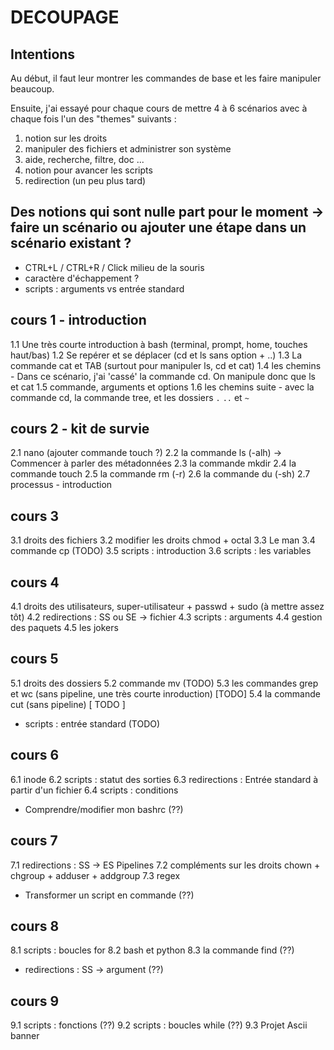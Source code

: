 # DECOUPAGE

## Intentions

Au début, il faut leur montrer les commandes de base et les faire manipuler beaucoup.

Ensuite, j'ai essayé pour chaque cours de mettre 4 à 6 scénarios avec à chaque fois l'un des "themes" suivants :

1. notion sur les droits
2. manipuler des fichiers et administrer son système
3. aide, recherche, filtre, doc  ...
4. notion pour avancer les scripts
5. redirection (un peu plus tard)



## Des notions qui sont nulle part pour le moment -> faire un scénario ou ajouter une étape dans un scénario existant ?
* CTRL+L / CTRL+R / Click milieu de la souris
* caractère d'échappement ?
* scripts : arguments vs entrée standard


## cours 1 - introduction
1.1 Une très courte introduction à bash (terminal, prompt, home, touches haut/bas)
1.2 Se repérer et se déplacer (cd et ls sans option + ..)
1.3 La commande cat et TAB (surtout pour manipuler ls, cd et cat)
1.4 les chemins - Dans ce scénario, j'ai 'cassé' la commande cd. On manipule donc que ls et cat
1.5 commande, arguments et options
1.6 les chemins suite - avec la commande cd, la commande tree, et les dossiers `.` `..` et  `~`


## cours 2 - kit de survie
2.1 nano (ajouter commande touch ?)
2.2 la commande ls (-alh) -> Commencer à parler des métadonnées
2.3 la commande mkdir
2.4 la commande touch
2.5 la commande rm (-r)
2.6 la commande du (-sh)
2.7 processus - introduction


## cours 3
3.1 droits des fichiers
3.2 modifier les droits chmod + octal
3.3 Le man
3.4 commande cp (TODO)
3.5 scripts : introduction
3.6 scripts : les variables

## cours 4
4.1 droits des utilisateurs, super-utilisateur + passwd + sudo (à mettre assez tôt)
4.2 redirections : SS ou SE -> fichier
4.3 scripts : arguments
4.4 gestion des paquets
4.5 les jokers

## cours 5
5.1 droits des dossiers
5.2 commande mv (TODO)
5.3 les commandes grep et wc (sans pipeline, une très courte inroduction) [TODO]
5.4 la commande cut (sans pipeline) [ TODO ]

* scripts : entrée standard (TODO)

## cours 6
6.1 inode
6.2 scripts : statut des sorties
6.3 redirections : Entrée standard à partir d'un fichier
6.4 scripts : conditions

* Comprendre/modifier mon bashrc (??)

## cours 7
7.1 redirections : SS -> ES Pipelines
7.2 compléments sur les droits chown + chgroup + adduser + addgroup
7.3 regex

* Transformer un script en commande (??)

## cours 8
8.1 scripts : boucles for
8.2 bash et python
8.3 la commande find (??)

* redirections : SS -> argument (??)

## cours 9
9.1 scripts : fonctions (??)
9.2 scripts : boucles while (??)
9.3 Projet Ascii banner
